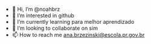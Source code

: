 - 👋 Hi, I’m @noahbrz
- 👀 I’m interested in github
- 🌱 I’m currently learning para melhor aprendizado 
- 💞️ I’m looking to collaborate on sim
- 📫 How to reach me ana.brzezinski@escola.pr.gov.br

<!---
noahbrz/noahbrz is a ✨ special ✨ repository because its `README.md` (this file) appears on your GitHub profile.
You can click the Preview link to take a look at your changes.
--->
